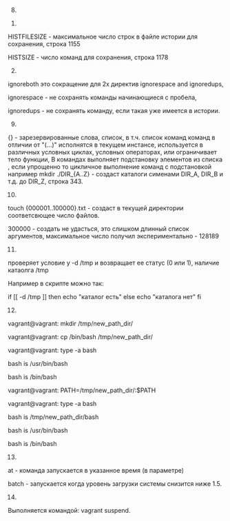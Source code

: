 8.
1)
HISTFILESIZE - максимальное число строк в файле истории для сохранения, строка 1155

HISTSIZE - число команд для сохранения, строка 1178

2)
ignoreboth это сокращение для 2х директив ignorespace and ignoredups, 

ignorespace - не сохранять команды начинающиеся с пробела, 

ignoredups - не сохранять команду, если такая уже имеется в истории.

9.
{} - зарезервированные слова, список, в т.ч. список команд команд в отличии от "(...)" исполнятся в текущем инстансе, 
используется в различных условных циклах, условных операторах, или ограничивает тело функции, 
В командах выполняет подстановку  элементов из списка , если упрощенно то  цикличное выполнение команд с подстановкой 
например mkdir ./DIR_{A..Z} -  создаст каталоги сименами DIR_A, DIR_B и т.д. до DIR_Z, строка 343.

10.
touch {000001..100000}.txt - создаст в текущей директории соответсвющее число файлов.

300000 - создать не удасться, это слишком длинный список аргументов, максимальное число получил экспериментально - 128189

11.
проверяет условие у -d /tmp и возвращает ее статус (0 или 1), наличие катаолга /tmp

Например в скрипте можно так:

if [[ -d /tmp ]]
then
    echo "каталог есть"
else
    echo "каталога нет"
fi

12.
vagrant@vagrant: mkdir /tmp/new_path_dir/

vagrant@vagrant: cp /bin/bash /tmp/new_path_dir/

vagrant@vagrant: type -a bash

bash is /usr/bin/bash

bash is /bin/bash

vagrant@vagrant: PATH=/tmp/new_path_dir/:$PATH

vagrant@vagrant: type -a bash

bash is /tmp/new_path_dir/bash

bash is /usr/bin/bash

bash is /bin/bash

13.
at - команда запускается в указанное время (в параметре)

batch - запускается когда уровень загрузки системы снизится ниже 1.5.

14.
Выполняется командой: vagrant suspend.
